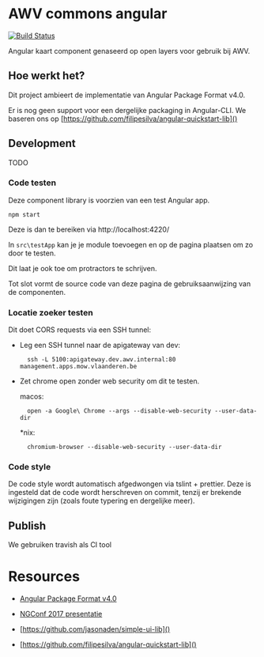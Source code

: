 # AWV commons angular

[![Build Status](https://travis-ci.org/WegenenVerkeer/kaart.svg?branch=master)](https://travis-ci.org/WegenenVerkeer/kaart)

Angular kaart component genaseerd op open layers voor gebruik bij AWV.

## Hoe werkt het?

Dit project ambieert de implementatie van Angular Package Format v4.0.

Er is nog geen support voor een dergelijke packaging in Angular-CLI. We baseren ons op [https://github.com/filipesilva/angular-quickstart-lib]()

## Development

TODO

### Code testen

Deze component library is voorzien van een test Angular app.

    npm start
    
Deze is dan te bereiken via http://localhost:4220/

In `src\testApp` kan je je module toevoegen en op de pagina plaatsen om zo door te testen. 

Dit laat je ook toe om protractors te schrijven.

Tot slot vormt de source code van deze pagina de gebruiksaanwijzing van de componenten.

### Locatie zoeker testen

Dit doet CORS requests via een SSH tunnel:

* Leg een SSH tunnel naar de apigateway van dev:

        ssh -L 5100:apigateway.dev.awv.internal:80 management.apps.mow.vlaanderen.be
                          
* Zet chrome open zonder web security om dit te testen.

    macos:
    
        open -a Google\ Chrome --args --disable-web-security --user-data-dir 
        
    *nix:
    
        chromium-browser --disable-web-security --user-data-dir

### Code style

De code style wordt automatisch afgedwongen via tslint + prettier. Deze is ingesteld dat de code wordt herschreven on commit, tenzij er brekende wijzigingen zijn (zoals foute typering en dergelijke meer).

## Publish

We gebruiken travish als CI tool

# Resources

* [Angular Package Format v4.0](https://goo.gl/AMOU5G)
* [NGConf 2017 presentatie](https://www.youtube.com/watch?v=unICbsPGFIA)

* [https://github.com/jasonaden/simple-ui-lib]()
* [https://github.com/filipesilva/angular-quickstart-lib]()


